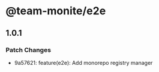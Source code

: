 # @team-monite/e2e

## 1.0.1

### Patch Changes

- 9a57621: feature(e2e): Add monorepo registry manager
